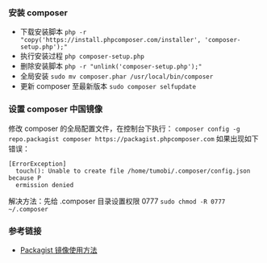 ### 安装 composer
+ 下载安装脚本
 `php -r "copy('https://install.phpcomposer.com/installer', 'composer-setup.php');"`
+ 执行安装过程
 `php composer-setup.php`
+ 删除安装脚本
 `php -r "unlink('composer-setup.php');"`
+ 全局安装
`sudo mv composer.phar /usr/local/bin/composer`
+ 更新 composer 至最新版本
 `sudo composer selfupdate`

### 设置 composer 中国镜像
修改 composer 的全局配置文件，在控制台下执行：
`composer config -g repo.packagist composer https://packagist.phpcomposer.com`
如果出现如下错误：
```
[ErrorException]                                                             
  touch(): Unable to create file /home/tumobi/.composer/config.json because P  
  ermission denied
```
解决方法：先给 .composer 目录设置权限 0777 
`sudo chmod -R 0777 ~/.composer`

### 参考链接
+ [Packagist 镜像使用方法](https://pkg.phpcomposer.com/)